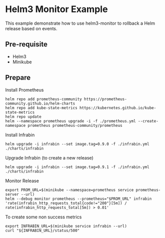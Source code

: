 # Helm3 Monitor Example

This example demonstrate how to use helm3-monitor to rollback a Helm release based on events.

## Pre-requisite

- Helm3
- Minikube

## Prepare

Install Prometheus
```shell
helm repo add prometheus-community https://prometheus-community.github.io/helm-charts
helm repo add kube-state-metrics https://kubernetes.github.io/kube-state-metrics
helm repo update
helm --namespace prometheus upgrade -i -f ./prometheus.yml --create-namespace prometheus prometheus-community/prometheus
```

Install Infrabin
```shell
helm upgrade -i infrabin --set image.tag=0.9.0 -f ./infrabin.yml ./charts/infrabin
```

Upgrade Infrabin (to create a new release)
```shell
helm upgrade -i infrabin --set image.tag=0.9.1 -f ./infrabin.yml ./charts/infrabin
```

Monitor Release
```shell
export PROM_URL=$(minikube --namespace=prometheus service prometheus-server --url)
helm --debug monitor prometheus --prometheus="$PROM_URL" infrabin 'rate(infrabin_http_requests_total{code!="200"}[5m]) / rate(infrabin_http_requests_total[5m]) > 0.01'
```

To create some non success metrics
```shell
export INFRABIN_URL=$(minikube service infrabin --url)
curl "${INFRABIN_URL}/status/500"
```